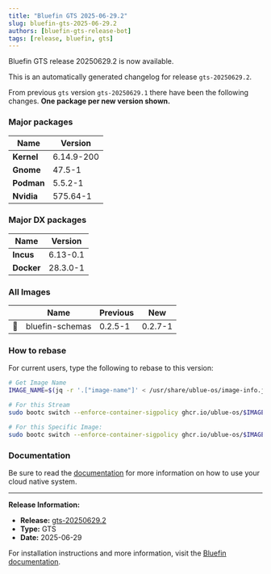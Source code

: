 ```yaml
---
title: "Bluefin GTS 2025-06-29.2"
slug: bluefin-gts-2025-06-29.2
authors: [bluefin-gts-release-bot]
tags: [release, bluefin, gts]
---
```


Bluefin GTS release 20250629.2 is now available.

This is an automatically generated changelog for release `gts-20250629.2`.

From previous `gts` version `gts-20250629.1` there have been the following changes. **One package per new version shown.**

### Major packages

| Name       | Version    |
| ---------- | ---------- |
| **Kernel** | 6.14.9-200 |
| **Gnome**  | 47.5-1     |
| **Podman** | 5.5.2-1    |
| **Nvidia** | 575.64-1   |

### Major DX packages

| Name       | Version  |
| ---------- | -------- |
| **Incus**  | 6.13-0.1 |
| **Docker** | 28.3.0-1 |

### All Images

|     | Name            | Previous | New     |
| --- | --------------- | -------- | ------- |
| 🔄  | bluefin-schemas | 0.2.5-1  | 0.2.7-1 |

### How to rebase

For current users, type the following to rebase to this version:

```bash
# Get Image Name
IMAGE_NAME=$(jq -r '.["image-name"]' < /usr/share/ublue-os/image-info.json)

# For this Stream
sudo bootc switch --enforce-container-sigpolicy ghcr.io/ublue-os/$IMAGE_NAME:gts

# For this Specific Image:
sudo bootc switch --enforce-container-sigpolicy ghcr.io/ublue-os/$IMAGE_NAME:gts-20250629.2
```

### Documentation

Be sure to read the [documentation](https://docs.projectbluefin.io/) for more information
on how to use your cloud native system.

---

**Release Information:**

- **Release:** [gts-20250629.2](https://github.com/ublue-os/bluefin/releases/tag/gts-20250629.2)
- **Type:** GTS
- **Date:** 2025-06-29

For installation instructions and more information, visit the [Bluefin documentation](https://docs.projectbluefin.io/).
